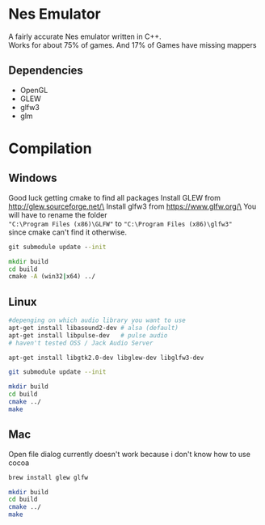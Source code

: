 # Nes Emulator
A fairly accurate Nes emulator written in C++.  
Works for about 75% of games. And 17% of Games have missing mappers

## Dependencies
- OpenGL
- GLEW
- glfw3
- glm

# Compilation
## Windows
Good luck getting cmake to find all packages
Install GLEW from http://glew.sourceforge.net/\
Install glfw3 from https://www.glfw.org/\
You will have to rename the folder\
`"C:\Program Files (x86)\GLFW"` to `"C:\Program Files (x86)\glfw3"`\
since cmake can't find it otherwise.

```cmd
git submodule update --init

mkdir build
cd build
cmake -A (win32|x64) ../
```

## Linux
```sh
#depenging on which audio library you want to use
apt-get install libasound2-dev # alsa (default)
apt-get install libpulse-dev   # pulse audio
# haven't tested OSS / Jack Audio Server

apt-get install libgtk2.0-dev libglew-dev libglfw3-dev

git submodule update --init

mkdir build
cd build
cmake ../
make
```

## Mac
Open file dialog currently doesn't work because i don't know how to use cocoa
```sh
brew install glew glfw

mkdir build
cd build
cmake ../
make
```